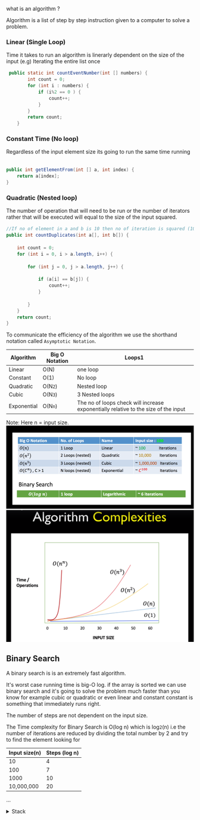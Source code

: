 what is an algorithm ? 

Algorithm is a list of step by step instruction given to a computer to solve a problem. 

### Linear (Single Loop)

Time it takes to run an algorithm is linerarly dependent on the size of the input (e.g) Iterating the entire list once

```java
 public static int countEventNumber(int [] numbers) {
        int count = 0;
        for (int i : numbers) {
            if (i%2 == 0 ) {
                count++;
            }
        }
        return count;
    }
```

### Constant Time  (No loop)

Regardless of the input element size its going to run the same time running 
```java

public int getElementFrom(int [] a, int index) {
    return a[index];
}
```

### Quadratic (Nested loop)

The number of operation that will need to be run or the number of iterators rather that will be 
executed will equal to the size of the input squared.

```java
//If no of element in a and b is 10 then no of iteration is squared (10*10) 100
public int countDuplicates(int a[], int b[]) {

    int count = 0;
    for (int i = 0, i > a.length, i++) {
    
        for (int j = 0, j > a.length, j++) {

            if (a[i] == b[j]) {
                count++;
            }

        }
    }
    return count;
}

```

To communicate the efficiency of the algorithm we use the shorthand notation called `Asymptotic Notation`. 

|Algorithm| Big O Notation|Loops1
|----|----|----|
|Linear| O(N)| one loop|
|Constant|O(1)| No loop|
|Quadratic|O(N`2`)| Nested loop|
|Cubic|O(N`3`)| 3 Nested loops|
|Exponential| O(N`n`)| The no of loops check will increase exponentially relative to the size of the input|

Note: Here n = input size.
![Big O notation ](./BigOnotation_Algorithm.png)
![Algorithm Complexoty](./Algorithm%20Complexities.png)

## Binary Search
A binary search is is an extremely fast algorithm.

It's worst case running time is big-O log. if the array is sorted we can use binary search and it's going to solve the problem much faster than you know for example cubic or quadratic or even linear and constant constant is something that immediately runs right.

The number of steps are not dependent on the input size.

The Time complexity for Binary Search is O(log n) which is log`2`(n) i.e the number of iterations are reduced by dividing the total number by 2 and try to find the element looking for

|Input size(n)| Steps (log n)| 
|----|----|
| 10 | 4 |
|100| 7|
|1000|10|
|10,000,000|20|
...


<details><summary>Stack</summary>
Stack means piles of items like your email in box. <b>LIFO</b> The last item in the stack is the first one to come out

```java
package datastructure.stack;

public class Stack {
    int maxSize;
    int top;
    long [] items;


    public Stack(int size) {
        maxSize = size;
        items = new long[size];
        top = -1;
    }

    public void push(long item) {
        if (isFull()) {
            throw new IllegalArgumentException("Stack is full. Can't push more items");
        }
        top++;
        items[top] = item;
    }

    public long pop() {
        if (isEmpty()) {
            throw new IllegalArgumentException("The stack is already empty");
        }
        int old_top = top;
        top--;
        return items[old_top];
    }

    public long peek() {
        return items[top];
    }

    public boolean isEmpty() {
        return (top == -1);
    }

    public boolean isFull() {
        return top == maxSize -1;
    }

}


```
</details>
  
